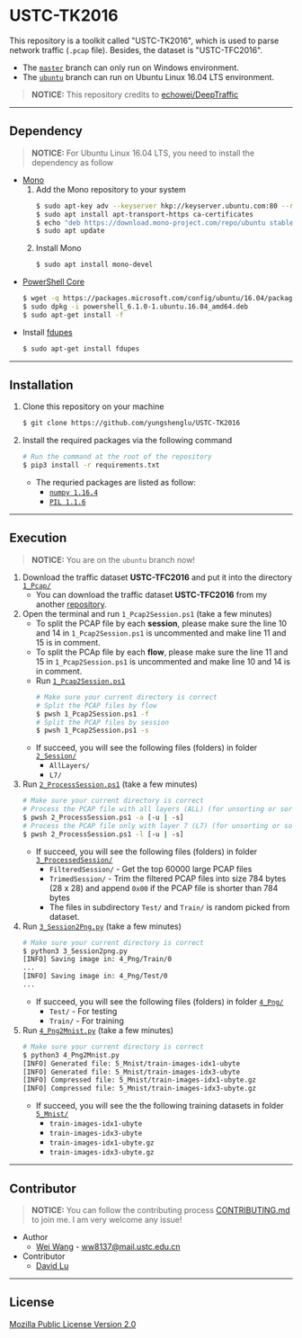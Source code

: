 # USTC-TK2016

This repository is a toolkit called "USTC-TK2016", which is used to parse network traffic (`.pcap` file). Besides, the dataset is "USTC-TFC2016".

* The [`master`](https://github.com/yungshenglu/USTC-TK2016/tree/master) branch can only run on Windows environment.
* The [`ubuntu`](https://github.com/yungshenglu/USTC-TK2016/tree/ubuntu) branch can run on Ubuntu Linux 16.04 LTS environment.

> **NOTICE:** This repository credits to [echowei/DeepTraffic](https://github.com/echowei/DeepTraffic)

---
## Dependency

> **NOTICE:** For Ubuntu Linux 16.04 LTS, you need to install the dependency as follow

* [Mono](https://www.mono-project.com/)
    1. Add the Mono repository to your system
        ```bash
        $ sudo apt-key adv --keyserver hkp://keyserver.ubuntu.com:80 --recv-keys 3FA7E0328081BFF6A14DA29AA6A19B38D3D831EF
        $ sudo apt install apt-transport-https ca-certificates
        $ echo "deb https://download.mono-project.com/repo/ubuntu stable-xenial main" | sudo tee /etc/apt/sources.list.d/mono-official-stable.list
        $ sudo apt update
        ```
    2. Install Mono
        ```bash
        $ sudo apt install mono-devel
        ```
* [PowerShell Core](https://docs.microsoft.com/en-us/powershell/scripting/install/installing-powershell-core-on-linux?view=powershell-6)
    ```bash
    $ wget -q https://packages.microsoft.com/config/ubuntu/16.04/packages-microsoft-prod.deb
    $ sudo dpkg -i powershell_6.1.0-1.ubuntu.16.04_amd64.deb
    $ sudo apt-get install -f
    ```
* Install [fdupes](http://manpages.ubuntu.com/manpages/xenial/man1/fdupes.1.html)
    ```bash
    $ sudo apt-get install fdupes
    ```

---
## Installation

1. Clone this repository on your machine
    ```bash
    $ git clone https://github.com/yungshenglu/USTC-TK2016
    ```
2. Install the required packages via the following command
    ```bash
    # Run the command at the root of the repository
    $ pip3 install -r requirements.txt
    ```
    * The requried packages are listed as follow:
        * [`numpy 1.16.4`](https://pypi.org/project/numpy/)
        * [`PIL 1.1.6`](https://pypi.org/project/PIL/)

---
## Execution

> **NOTICE:** You are on the `ubuntu` branch now!

1. Download the traffic dataset **USTC-TFC2016** and put it into the directory [`1_Pcap/`](1_Pcap/)
    * You can download the traffic dataset **USTC-TFC2016** from my another [repository](https://github.com/yungshenglu/USTC-TFC2016).
2. Open the terminal and run `1_Pcap2Session.ps1` (take a few minutes)
    * To split the PCAP file by each **session**, please make sure the line 10 and 14 in `1_Pcap2Session.ps1` is uncommented and make line 11 and 15 is in comment.
    * To split the PCAp file by each **flow**, please make sure the line 11 and 15 in `1_Pcap2Session.ps1` is uncommented and make line 10 and 14 is in comment.
    * Run [`1_Pcap2Session.ps1`](1_Pcap2Session.ps1)
        ```bash
        # Make sure your current directory is correct
        # Split the PCAP files by flow
        $ pwsh 1_Pcap2Session.ps1 -f
        # Split the PCAP files by session
        $ pwsh 1_Pcap2Session.ps1 -s
        ```
    * If succeed, you will see the following files (folders) in folder [`2_Session/`](2_Session/)
        * `AllLayers/`
        * `L7/`
3. Run [`2_ProcessSession.ps1`](2_ProcessSession.ps1) (take a few minutes)
    ```bash
    # Make sure your current directory is correct
    # Process the PCAP file with all layers (ALL) (for unsorting or sorting)
    $ pwsh 2_ProcessSession.ps1 -a [-u | -s]
    # Process the PCAP file only with layer 7 (L7) (for unsorting or sorting)
    $ pwsh 2_ProcessSession.ps1 -l [-u | -s]
    ```
    * If succeed, you will see the following files (folders) in folder [`3_ProcessedSession/`](3_ProcessedSession/)
        * `FilteredSession/` - Get the top 60000 large PCAP files
        * `TrimedSession/` - Trim the filtered PCAP files into size 784 bytes (28 x 28) and append `0x00` if the PCAP file is shorter than 784 bytes
        * The files in subdirectory `Test/` and `Train/` is random picked from dataset.
4. Run [`3_Session2Png.py`](3_Session2Png.py) (take a few minutes)
    ```bash
    # Make sure your current directory is correct
    $ python3 3_Session2png.py
    [INFO] Saving image in: 4_Png/Train/0
    ...
    [INFO] Saving image in: 4_Png/Test/0
    ...
    ```
    * If succeed, you will see the following files (folders) in folder [`4_Png/`](4_Png/)
        * `Test/` - For testing
        * `Train/` - For training
5. Run [`4_Png2Mnist.py`](4_Png2Mnist.py) (take a few minutes)
    ```bash
    # Make sure your current directory is correct
    $ python3 4_Png2Mnist.py
    [INFO] Generated file: 5_Mnist/train-images-idx1-ubyte
    [INFO] Generated file: 5_Mnist/train-images-idx3-ubyte
    [INFO] Compressed file: 5_Mnist/train-images-idx1-ubyte.gz
    [INFO] Compressed file: 5_Mnist/train-images-idx3-ubyte.gz
    ```
    * If succeed, you will see the the following training datasets in folder [`5_Mnist/`](5_Mnist/)
        * `train-images-idx1-ubyte`
        * `train-images-idx3-ubyte`
        * `train-images-idx1-ubyte.gz`
        * `train-images-idx3-ubyte.gz`

---
## Contributor

> **NOTICE:** You can follow the contributing process [CONTRIBUTING.md](CONTRIBUTING.md) to join me. I am very welcome any issue!

* Author
    * [Wei Wang](https://github.com/echowei) - ww8137@mail.ustc.edu.cn
* Contributor
    * [David Lu](https://github.com/yungshenglu)

---
## License

[Mozilla Public License Version 2.0](LICENSE)